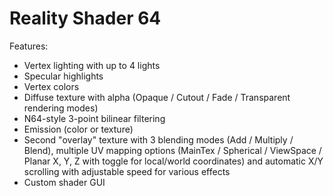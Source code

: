 # Reality Shader 64
Features:
- Vertex lighting with up to 4 lights
- Specular highlights
- Vertex colors
- Diffuse texture with alpha (Opaque / Cutout / Fade / Transparent rendering modes)
- N64-style 3-point bilinear filtering
- Emission (color or texture)
- Second "overlay" texture with 3 blending modes (Add / Multiply / Blend),
  multiple UV mapping options (MainTex / Spherical / ViewSpace / Planar X, Y, Z with toggle for local/world coordinates)
  and automatic X/Y scrolling with adjustable speed for various effects
- Custom shader GUI
